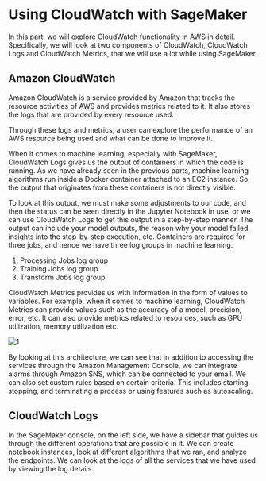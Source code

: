 
# Using CloudWatch with SageMaker

In this part, we will explore CloudWatch functionality in AWS in detail. Specifically, we will look at two components of CloudWatch, CloudWatch Logs and CloudWatch
Metrics, that we will use a lot while using SageMaker.


## Amazon CloudWatch

Amazon CloudWatch is a service provided by Amazon that tracks the resource activities of AWS and provides metrics related to it. It also stores the logs that are provided by every resource used.

Through these logs and metrics, a user can explore the performance of an AWS resource being used and what can be done to improve it.

When it comes to machine learning, especially with SageMaker, CloudWatch Logs gives us the output of containers in which the code is running. As we have already seen in the previous parts, machine learning algorithms run inside a Docker container attached to an EC2 instance. So, the output that originates from these containers is not directly visible.

To look at this output, we must make some adjustments to our code, and then the status can be seen directly in the Jupyter Notebook in use, or we can use CloudWatch Logs to get this output in a step-by-step manner. The output can include your model outputs, the reason why your model failed, insights into the step-by-step execution, etc. Containers are required for three jobs, and hence we have three log groups in machine learning.

1. Processing Jobs log group
2. Training Jobs log group
3. Transform Jobs log group

CloudWatch Metrics provides us with information in the form of values to variables. For example, when it comes to machine learning, CloudWatch Metrics can provide
values such as the accuracy of a model, precision, error, etc. It can also provide metrics related to resources, such as GPU utilization, memory utilization etc.

![1](https://user-images.githubusercontent.com/23625821/121852639-11560700-ccf0-11eb-8d2d-0306a20a0fe0.png)


By looking at this architecture, we can see that in addition to accessing the services through the Amazon Management Console, we can integrate alarms through Amazon SNS, which can be connected to your email. We can also set custom rules based on certain criteria. This includes starting, stopping, and terminating a process or using features such as autoscaling.


## CloudWatch Logs

In the SageMaker console, on the left side, we have a sidebar that guides us through the different operations that are possible in it. We can create notebook instances, look at different algorithms that we ran, and analyze the endpoints. We can look at the logs of all the services that we have used by viewing the log details.



